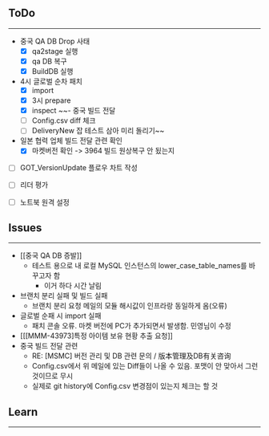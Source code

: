 ## ToDo
---
- 중국 QA DB Drop 사태
	- [x] qa2stage 실행
	- [x] qa DB 복구
	- [x] BuildDB 실행
- 4시 글로벌 순차 패치
	- [x] import
	- [x] 3시 prepare
	- [x] inspect
~~- 중국 빌드 전달
	- [ ] Config.csv diff 체크
	- [ ] DeliveryNew 잡 테스트 삼아 미리 돌리기~~
- 일본 협력 업체 빌드 전달 관련 확인
	- [x] 마켓버전 확인 -> 3964 빌드 원상복구 안 됬는지 
- [ ] GOT_VersionUpdate 플로우 차트 작성
- [ ] 리더 평가
- [ ] 노트북 원격 설정


## Issues
---
- [[중국 QA DB 증발]]
	- 테스트 용으로 내 로컬 MySQL 인스턴스의 lower_case_table_names를 바꾸고자 함
		- 이거 하다 시간 날림
- 브랜치 분리 실패 및 빌드 실패
	- 브랜치 분리 요청 메일의 모듈 해시값이 인프라랑 동일하게 옴(오류)
- 글로벌 순패 시 import 실패
	- 패치 콘솔 오류. 마켓 버전에 PC가 추가되면서 발생함. 민영님이 수정
- [[[MMM-43973]특정 아이템 보유 현황 추출 요청]]
- 중국 빌드 전달 관련
	- RE: [MSMC] 버전 관리 및 DB 관련 문의 / 版本管理及DB有关咨询
	- Config.csv에서 위 메일에 있는 Diff들이 나올 수 있음. 포맷이 안 맞아서 그런 것이므로 무시
	- 실제로 git history에 Config.csv 변경점이 있는지 체크는 할 것


## Learn
---


